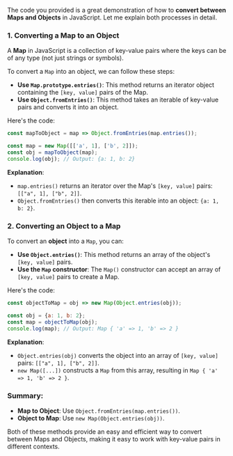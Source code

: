 The code you provided is a great demonstration of how to **convert between Maps and Objects** in JavaScript. Let me explain both processes in detail.

### 1. **Converting a Map to an Object**

A **Map** in JavaScript is a collection of key-value pairs where the keys can be of any type (not just strings or symbols). 

To convert a `Map` into an object, we can follow these steps:

- **Use `Map.prototype.entries()`**: This method returns an iterator object containing the `[key, value]` pairs of the Map.
- **Use `Object.fromEntries()`**: This method takes an iterable of key-value pairs and converts it into an object.

Here's the code:

```javascript
const mapToObject = map => Object.fromEntries(map.entries());

const map = new Map([['a', 1], ['b', 2]]);
const obj = mapToObject(map);
console.log(obj); // Output: {a: 1, b: 2}
```

**Explanation**:
- `map.entries()` returns an iterator over the Map's `[key, value]` pairs: `[["a", 1], ["b", 2]]`.
- `Object.fromEntries()` then converts this iterable into an object: `{a: 1, b: 2}`.

### 2. **Converting an Object to a Map**

To convert an **object** into a `Map`, you can:

- **Use `Object.entries()`**: This method returns an array of the object's `[key, value]` pairs.
- **Use the `Map` constructor**: The `Map()` constructor can accept an array of `[key, value]` pairs to create a Map.

Here's the code:

```javascript
const objectToMap = obj => new Map(Object.entries(obj));

const obj = {a: 1, b: 2};
const map = objectToMap(obj);
console.log(map); // Output: Map { 'a' => 1, 'b' => 2 }
```

**Explanation**:
- `Object.entries(obj)` converts the object into an array of `[key, value]` pairs: `[["a", 1], ["b", 2]]`.
- `new Map([...])` constructs a `Map` from this array, resulting in `Map { 'a' => 1, 'b' => 2 }`.

### Summary:
- **Map to Object**: Use `Object.fromEntries(map.entries())`.
- **Object to Map**: Use `new Map(Object.entries(obj))`.

Both of these methods provide an easy and efficient way to convert between Maps and Objects, making it easy to work with key-value pairs in different contexts.